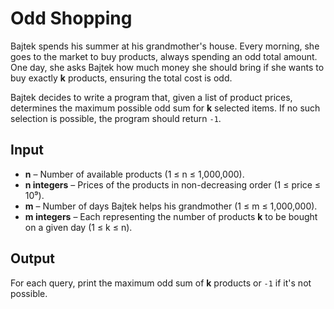 # Odd Shopping  

Bajtek spends his summer at his grandmother's house. Every morning, she goes to the market to buy products, always spending an odd total amount. One day, she asks Bajtek how much money she should bring if she wants to buy exactly **k** products, ensuring the total cost is odd.  

Bajtek decides to write a program that, given a list of product prices, determines the maximum possible odd sum for **k** selected items. If no such selection is possible, the program should return `-1`.  

## Input  
- **n** – Number of available products (1 ≤ n ≤ 1,000,000).  
- **n integers** – Prices of the products in non-decreasing order (1 ≤ price ≤ 10⁹).  
- **m** – Number of days Bajtek helps his grandmother (1 ≤ m ≤ 1,000,000).  
- **m integers** – Each representing the number of products **k** to be bought on a given day (1 ≤ k ≤ n).  

## Output  
For each query, print the maximum odd sum of **k** products or `-1` if it's not possible.  
